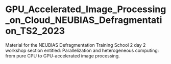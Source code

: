 # GPU_Accelerated_Image_Processing_on_Cloud_NEUBIAS_Defragmentation_TS2_2023
Material for the NEUBIAS Defragmentation Training School 2 day 2 workshop section entitled: Parallelization and heterogeneous computing: from pure CPU to GPU-accelerated image processing.
